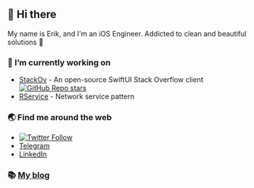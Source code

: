 ## 👋 Hi there

<!--
**Puasonych/Puasonych** is a ✨ _special_ ✨ repository because its `README.md` (this file) appears on your GitHub profile.

Here are some ideas to get you started:

- 🔭 I’m currently working on ...
- 🌱 I’m currently learning ...
- 👯 I’m looking to collaborate on ...
- 🤔 I’m looking for help with ...
- 💬 Ask me about ...
- 📫 How to reach me: ...
- 😄 Pronouns: ...
- ⚡ Fun fact: ...
-->

My name is Erik, and I'm an iOS Engineer. Addicted to clean and beautiful solutions 🚀

### 🔭 I’m currently working on

- [StackOv](https://github.com/surfstudio/StackOv) - An open-source SwiftUI Stack Overflow client [![GitHub Repo stars](https://img.shields.io/github/stars/surfstudio/StackOv)](https://github.com/surfstudio/StackOv)
- [RService](https://github.com/ephedra-software/RService) - Network service pattern

### 🌏 Find me around the web

- [![Twitter Follow](https://img.shields.io/twitter/follow/puasonych?color=blue&label=Follow&logo=Twitter&logoColor=white&style=flat-square)](https://twitter.com/puasonych)
- [Telegram](https://t.me/erik_basargin)
- [LinkedIn](https://www.linkedin.com/in/basargin-erik/)

### 📚 [My blog](https://github.com/Puasonych)
